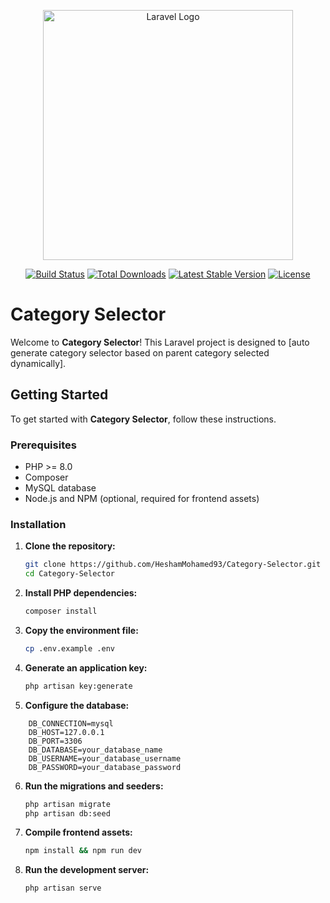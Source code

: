 <p align="center"><a href="https://laravel.com" target="_blank"><img src="https://raw.githubusercontent.com/laravel/art/master/logo-lockup/5%20SVG/2%20CMYK/1%20Full%20Color/laravel-logolockup-cmyk-red.svg" width="400" alt="Laravel Logo"></a></p>

<p align="center">
<a href="https://github.com/laravel/framework/actions"><img src="https://github.com/laravel/framework/workflows/tests/badge.svg" alt="Build Status"></a>
<a href="https://packagist.org/packages/laravel/framework"><img src="https://img.shields.io/packagist/dt/laravel/framework" alt="Total Downloads"></a>
<a href="https://packagist.org/packages/laravel/framework"><img src="https://img.shields.io/packagist/v/laravel/framework" alt="Latest Stable Version"></a>
<a href="https://packagist.org/packages/laravel/framework"><img src="https://img.shields.io/packagist/l/laravel/framework" alt="License"></a>
</p>

# Category Selector

Welcome to **Category Selector**! This Laravel project is designed to [auto generate category selector based on parent category selected dynamically].

## Getting Started

To get started with **Category Selector**, follow these instructions.

### Prerequisites

- PHP >= 8.0
- Composer
- MySQL database
- Node.js and NPM (optional, required for frontend assets)

### Installation

1. **Clone the repository:**

   ```bash
   git clone https://github.com/HeshamMohamed93/Category-Selector.git
   cd Category-Selector

2. **Install PHP dependencies:**

   ```bash
   composer install
3. **Copy the environment file:**

    ```bash
    cp .env.example .env

4. **Generate an application key:**

   ```bash
   php artisan key:generate
   

5. **Configure the database:**

```plaintext
    DB_CONNECTION=mysql
    DB_HOST=127.0.0.1
    DB_PORT=3306
    DB_DATABASE=your_database_name
    DB_USERNAME=your_database_username
    DB_PASSWORD=your_database_password
```
6. **Run the migrations and seeders:**
    ```bash
    php artisan migrate
    php artisan db:seed
   
7. **Compile frontend assets:**
   ```bash
   npm install && npm run dev

8. **Run the development server:**
   ```bash
   php artisan serve
   
   

